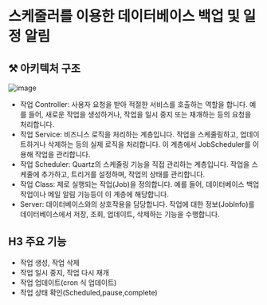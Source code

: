 #  스케줄러를 이용한 데이터베이스 백업 및 일정 알림 


## ⚒ 아키텍처 구조
![image](https://github.com/user-attachments/assets/1bbcc980-53b2-4570-8721-c3abecf2b82f)

- 작업 Controller: 사용자 요청을 받아 적절한 서비스를 호출하는 역할을 합니다. 예를 들어, 새로운 작업을 생성하거나, 작업을 일시 중지 또는 재개하는 등의 요청을 처리합니다.
- 작업 Service: 비즈니스 로직을 처리하는 계층입니다. 작업을 스케줄링하고, 업데이트하거나 삭제하는 등의 실제 로직을 처리합니다. 이 계층에서 JobScheduler를 이용해 작업을 관리합니다.
- 작업 Scheduler: Quartz의 스케줄링 기능을 직접 관리하는 계층입니다. 작업을 스케줄에 추가하고, 트리거를 설정하며, 작업의 상태를 관리합니다.
- 작업 Class: 제로 실행되는 작업(Job)을 정의합니다. 예를 들어, 데이터베이스 백업 작업이나 메일 알림 기능등이 이 계층에 해당합니다.
- Server: 데이터베이스와의 상호작용을 담당합니다. 작업에 대한 정보(JobInfo)를 데이터베이스에서 저장, 조회, 업데이트, 삭제하는 기능을 수행합니다.


## H3 주요 기능
- 작업 생성, 작업 삭제
- 작업 일시 중지, 작업 다시 재개
- 작업 업데이트(cron 식 업데이트)
- 작업 상태 확인(Scheduled,pause,complete)

